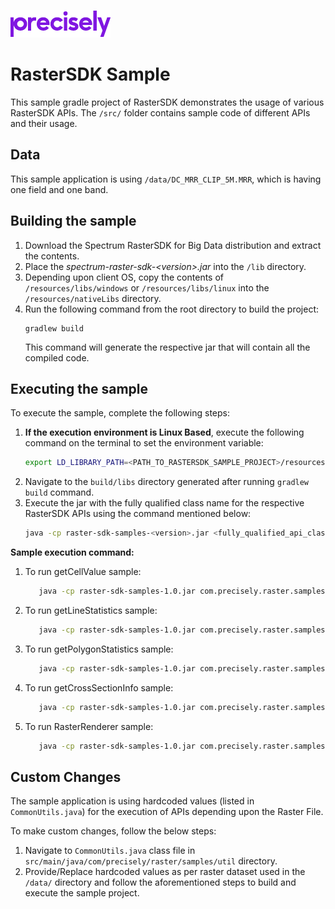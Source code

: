 ![Precisely](https://raw.githubusercontent.com/PreciselyData/big-data/release-5.0/Precisely_Logo.png)
# RasterSDK Sample
This sample gradle project of RasterSDK demonstrates the usage of various RasterSDK APIs.
The `/src/` folder contains sample code of different APIs and their usage.

## Data
This sample application is using `/data/DC_MRR_CLIP_5M.MRR`, which is having one field and one band.

## Building the sample
1. Download the Spectrum RasterSDK for Big Data distribution and extract the contents.
2. Place the _spectrum-raster-sdk-&lt;version&gt;.jar_ into the `/lib` directory.
3. Depending upon client OS, copy the contents of `/resources/libs/windows` or `/resources/libs/linux` into the `/resources/nativeLibs` directory.
4. Run the following command from the root directory to build the project:
    ```
    gradlew build
    ```
   This command will generate the respective jar that will contain all the compiled code.

## Executing the sample
To execute the sample, complete the following steps:
1. **If the execution environment is Linux Based**, execute the following command on the terminal to set the environment variable:
   ```sh
   export LD_LIBRARY_PATH=<PATH_TO_RASTERSDK_SAMPLE_PROJECT>/resources/nativeLibs
   ```
2. Navigate to the `build/libs` directory generated after running `gradlew build` command.
3. Execute the jar with the fully qualified class name for the respective RasterSDK APIs using the command mentioned below:
   ```sh
   java -cp raster-sdk-samples-<version>.jar <fully_qualified_api_class_name>
    ```

**Sample execution command:**
1. To run getCellValue sample:
   ```sh
      java -cp raster-sdk-samples-1.0.jar com.precisely.raster.samples.api.GetCellValueSample
    ```
2. To run getLineStatistics sample:
   ```sh
      java -cp raster-sdk-samples-1.0.jar com.precisely.raster.samples.api.GetLineStatisticsSample
    ```
3. To run getPolygonStatistics sample:
   ```sh
      java -cp raster-sdk-samples-1.0.jar com.precisely.raster.samples.api.GetPolygonStatisticsSample
    ```
4. To run getCrossSectionInfo sample:
   ```sh
      java -cp raster-sdk-samples-1.0.jar com.precisely.raster.samples.api.GetCrossSectionInfoSample
    ```
5. To run RasterRenderer sample:
   ```sh
      java -cp raster-sdk-samples-1.0.jar com.precisely.raster.samples.api.RasterRendererSample
    ```

## Custom Changes
The sample application is using hardcoded values (listed in `CommonUtils.java`) for the execution of APIs depending upon the Raster File.

To make custom changes, follow the below steps:
1. Navigate to `CommonUtils.java` class file in `src/main/java/com/precisely/raster/samples/util` directory.
2. Provide/Replace hardcoded values as per raster dataset used in the `/data/` directory and follow the aforementioned steps to build and execute the sample project.